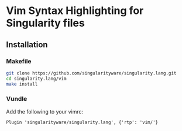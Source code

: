 # Vim Syntax Highlighting for Singularity files

## Installation

### Makefile

```bash
git clone https://github.com/singularityware/singularity.lang.git
cd singularity.lang/vim
make install
```

### Vundle

Add the following to your vimrc:

```vim
Plugin 'singularityware/singularity.lang', {'rtp': 'vim/'}
```
